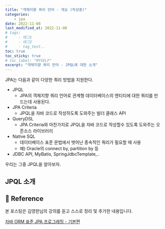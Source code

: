 ```yaml
---
title: "객체지향 쿼리 언어 - 개요 (작성중)"
categories: 
    - jpa
date: 2022-11-08
last_modified_at: 2022-11-08
# tags:
#     - 태그1
#     - 태그2
#     - tag_test..
toc: true
toc_sticky: true
# toc_label: "MYSELF"
excerpt: "객체지향 쿼리 언어 - JPQL에 대한 소개"
---
```


JPA는 다음과 같이 다양한 쿼리 방법을 지원한다.

- JPQL
  - JPA의 객체지향 쿼리 언어로 관계형 데이터베이스의 엔티티에 대한 쿼리를 만드는데 사용된다.
- JPA Criteria
  - JPQL을 자바 코드로 작성하도록 도와주는 빌더 클래스 API
- QueryDSL
  - JPA Criteria와 마찬가지로 JPQL을 자바 코드로 작성할수 있도록 도와주는 오픈소스 라이브러리
- Native SQL
  - 데이터베이스 표준 문법에서 벗어난 종속적인 쿼리가 필요할 때 사용
  - 예) Oracle의 connect by, partition by 등
- JDBC API, MyBatis, SpringJdbcTemplate,..

우리는 그중 JPQL을 알아보자.

## JPQL 소개


## 📣 Reference
본 포스팅은 김영한님의 강의를 듣고 스스로 정리 및 추가한 내용입니다.

[자바 ORM 표준 JPA 프로그래밍 - 기본편](https://www.inflearn.com/course/ORM-JPA-Basic/dashboard)<br/>
